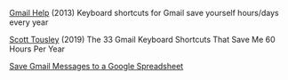 
[Gmail Help](https://support.google.com/mail/answer/6594?hl=en)
(2013) Keyboard shortcuts for Gmail
save yourself hours/days every year

[Scott Tousley](https://blog.hubspot.com/sales/gmail-keyboard-shortcuts)
(2019) The 33 Gmail Keyboard Shortcuts That Save Me 60 Hours Per Year

[Save Gmail Messages to a Google Spreadsheet](https://www.labnol.org/code/20053-save-gmail-to-google-spreadsheet)
